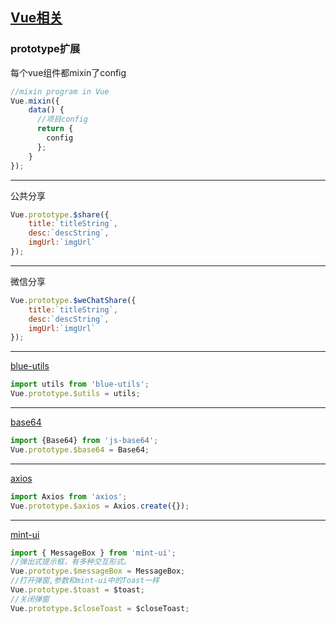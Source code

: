 ## [Vue相关](https://github.com/Azhanging/blue-vue-program/tree/master/use-in-vue)

### prototype扩展

每个vue组件都mixin了config
```javascript
//mixin program in Vue
Vue.mixin({
    data() {
      //项目config
      return {
        config
      };
    }
});
```
***
公共分享
```javascript
Vue.prototype.$share({
    title:`titleString`,
    desc:`descString`,
    imgUrl:`imgUrl`
});
```
***
微信分享
```javascript
Vue.prototype.$weChatShare({
    title:`titleString`,
    desc:`descString`,
    imgUrl:`imgUrl`
});
```
***
[blue-utils](https://github.com/azhanging/blue-utils)
```javascript
import utils from 'blue-utils';
Vue.prototype.$utils = utils;
```
***
[base64](https://www.npmjs.com/package/js-base64)
```javascript
import {Base64} from 'js-base64';
Vue.prototype.$base64 = Base64;
```
***
[axios](https://www.npmjs.com/package/axios)
```javascript
import Axios from 'axios';
Vue.prototype.$axios = Axios.create({});
```
***
[mint-ui](https://mint-ui.github.io/docs/)
```javascript
import { MessageBox } from 'mint-ui';
//弹出式提示框，有多种交互形式。
Vue.prototype.$messageBox = MessageBox;
//打开弹窗,参数和mint-ui中的Toast一样
Vue.prototype.$toast = $toast;
//关闭弹窗
Vue.prototype.$closeToast = $closeToast;
```



